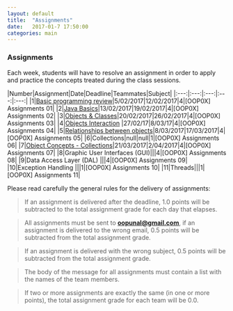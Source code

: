```yaml
---
layout: default
title:  "Assignments"
date:   2017-01-7 17:50:00
categories: main
---
```


### Assignments 

Each week, students will have to resolve an assignment in order to apply and practice the concepts treated during the class sessions. 

|Number|Assignment|Date|Deadline|Teammates|Subject|
|:---:|:---:|:---:|:---:|:---:|
|1|[Basic programming review](https://drive.google.com/file/d/0B6uYBzkBeRiaSWdrdk1ueHo0WlE/view?usp=sharing)|5/02/2017|12/02/2017|4|[OOP0X] Assignments 01|
|2|[Java Basics](https://drive.google.com/file/d/0B6uYBzkBeRiaSmdkbngxdUp0dGM/view?usp=sharing)|13/02/2017|19/02/2017|4|[OOP0X] Assignments 02|
|3|[Objects & Classes](https://drive.google.com/file/d/0B6uYBzkBeRiaODNjajNrSVdXdkk/view?usp=sharing)|20/02/2017|26/02/2017|4|[OOP0X] Assignments 03|
|4|[Objects Interaction](https://drive.google.com/file/d/0B6uYBzkBeRiaRnNGSEFkVXZPLTA/view?usp=sharing) |27/02/17|8/03/17|4|[OOP0X] Assignments 04|
|5|[Relationships between objects](https://drive.google.com/open?id=0B6uYBzkBeRiaWE1Hd3NKdnlFc3c)|8/03/2017|17/03/2017|4|[OOP0X] Assignments 05|
|6|Collections|null|null|1|[OOP0X] Assignments 06|
|7|[Object Concepts - Collections](https://drive.google.com/open?id=0B6uYBzkBeRiaVUUyaVJyVW1Ha2M)|21/03/2017|2/04/2017|4|[OOP0X] Assignments 07|
|8|Graphic User Interfaces (GUI)|||4|[OOP0X] Assignments 08|
|9|Data Access Layer (DAL) |||4|[OOP0X] Assignments 09|
|10|Exception Handling |||1|[OOP0X] Assignments 10|
|11|Threads|||1|[OOP0X] Assignments 11|

Please read carefully the general rules for the delivery of assignments:

> If an assignment is delivered after the deadline, 1.0 points will be subtracted to the total assignment grade for each day that elapses. 

> All assignments must be sent to **oopunal@gmail.com**, if an assignment is delivered to the wrong email, 0.5 points will be subtracted from the total assignment grade.

> If an assignment is delivered with the wrong subject, 0.5 points will be subtracted from the total assignment grade.

> The body of the message for all assignments must contain a list with the names of the team members. 

> If two or more assignments are exactly the same (in one or more points), the total assignment grade for each team will be 0.0. 
